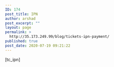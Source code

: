 ```yaml
---
ID: 174
post_title: IPN
author: arshad
post_excerpt: ""
layout: page
permalink: >
  http://35.173.249.99/blog/tickets-ipn-payment/
published: true
post_date: 2020-07-19 09:21:22
---
```

[tc_ipn]